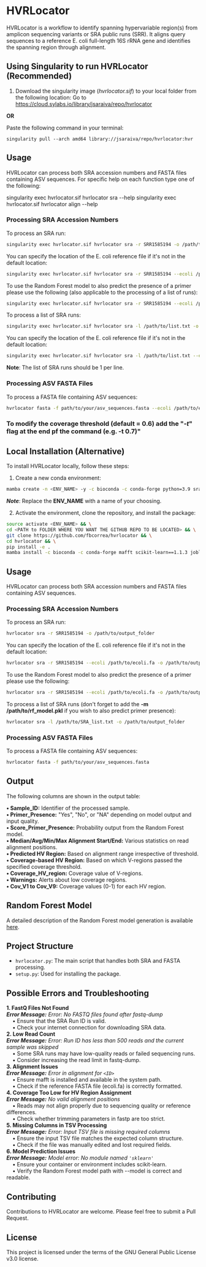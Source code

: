 # HVRLocator

HVRLocator is a workflow to identify spanning hypervariable region(s) from amplicon sequencing variants or SRA public runs (SRR). It aligns query sequences to a reference E. coli full-length 16S rRNA gene and identifies the spanning region through alignment.

## Using Singularity to run HVRLocator (Recommended)


1. Download the singularity image (*hvrlocator.sif*) to your local folder from the following location:
Go to <https://cloud.sylabs.io/library/jsaraiva/repo/hvrlocator>

**OR**

Paste the following command in your terminal:
```
singularity pull --arch amd64 library://jsaraiva/repo/hvrlocator:hvr
```

## Usage

HVRLocator can process both SRA accession numbers and FASTA files containing ASV sequences. For specific help on each function type one of the following:

singularity exec hvrlocator.sif hvrlocator sra --help
singularity exec hvrlocator.sif hvrlocator align --help

### Processing SRA Accession Numbers

To process an SRA run:

```bash
singularity exec hvrlocator.sif hvrlocator sra -r SRR1585194 -o /path/to/output/folder
```

You can specify the location of the E. coli reference file if it's not in the default location:

```bash
singularity exec hvrlocator.sif hvrlocator sra -r SRR1585194 --ecoli /path/to/ecoli.fa -o /path/to/output/folder
```

To use the Random Forest model to also predict the presence of a primer please use the following (also applicable to the processing of a list of runs):

```bash
singularity exec hvrlocator.sif hvrlocator sra -r SRR1585194 --ecoli /path/to/ecoli.fa -o /path/to/output/folder -m /path/to/rf_model.pkl
```

To process a list of SRA runs:

```bash
singularity exec hvrlocator.sif hvrlocator sra -l /path/to/list.txt -o /path/to/output/folder
```
You can specify the location of the E. coli reference file if it's not in the default location:

```bash
singularity exec hvrlocator.sif hvrlocator sra -l /path/to/list.txt --ecoli /path/to/ecoli.fa -o /path/to/output/folder
```

**Note**: The list of SRA runs should be 1 per line.


### Processing ASV FASTA Files

To process a FASTA file containing ASV sequences:

```bash
hvrlocator fasta -f path/to/your/asv_sequences.fasta --ecoli /path/to/ecoli.fa -o /path/to/output/folder
```

### To modify the coverage threshold (default = 0.6) add the "*-t*" flag at the end pf the command (e.g. -t 0.7)" 

## Local Installation (Alternative)

To install HVRLocator locally, follow these steps:

1. Create a new conda environment:

```bash
mamba create -n <ENV_NAME> -y -c bioconda -c conda-forge python=3.9 sra-tools fastp biopython numpy scipy vsearch
```
***Note***: Replace the **ENV_NAME** with a name of your choosing.

2. Activate the environment, clone the repository, and install the package:

```bash
source activate <ENV_NAME> && \
cd <PATH to FOLDER WHERE YOU WANT THE GITHUB REPO TO BE LOCATED> && \
git clone https://github.com/fbcorrea/hvrlocator && \
cd hvrlocator && \
pip install -e .
mamba install -c bioconda -c conda-forge mafft scikit-learn==1.1.3 joblib
```


## Usage

HVRLocator can process both SRA accession numbers and FASTA files containing ASV sequences.

### Processing SRA Accession Numbers

To process an SRA run:

```bash
hvrlocator sra -r SRR1585194 -o /path/to/output_folder
```

You can specify the location of the E. coli reference file if it's not in the default location:

```bash
hvrlocator sra -r SRR1585194 --ecoli /path/to/ecoli.fa -o /path/to/output_folder
```

To use the Random Forest model to also predict the presence of a primer please use the following:

```bash
hvrlocator sra -r SRR1585194 --ecoli /path/to/ecoli.fa -o /path/to/output_folder -m /path/to/rf_model.pkl
```

To process a list of SRA runs (don't forget to add the **-m /path/to/rf_model.pkl** if you wish to also predict primer presence):

```bash
hvrlocator sra -l /path/to/SRA_list.txt -o /path/to/output_folder
```

### Processing ASV FASTA Files

To process a FASTA file containing ASV sequences:

```bash
hvrlocator fasta -f path/to/your/asv_sequences.fasta
```

## Output
The following columns are shown in the output table:

**•	Sample_ID:** Identifier of the processed sample.<br/>
**•	Primer_Presence:** "Yes", "No", or "NA" depending on model output and input quality.<br/>
**•	Score_Primer_Presence:** Probability output from the Random Forest model.<br/>
**•	Median/Avg/Min/Max Alignment Start/End:** Various statistics on read alignment positions.<br/>
**•	Predicted HV Region:** Based on alignment range irrespective of threshold.<br/>
**•	Coverage-based HV Region:** Based on which V-regions passed the specified coverage threshold.<br/>
**•	Coverage_HV_region:** Coverage value of V-regions.<br/>
**•	Warnings:** Alerts about low coverage regions.<br/>
**•	Cov_V1 to Cov_V9:** Coverage values (0-1) for each HV region.<br/>

## Random Forest Model

A detailed description of the Random Forest model generation is available [here](https://github.com/fbcorrea/hvrlocator/blob/main/Random%20Forest%20Model%20for%20Primer%20Presence%20Prediction.docx).

## Project Structure

- `hvrlocator.py`: The main script that handles both SRA and FASTA processing.
- `setup.py`: Used for installing the package.

## Possible Errors and Troubleshooting
**1. FastQ Files Not Found** <br/>
***Error Message:** Error: No FASTQ files found after fastq-dump*<br/>
&nbsp;&nbsp;&nbsp;&nbsp;•	Ensure that the SRA Run ID is valid.<br/>
&nbsp;&nbsp;&nbsp;&nbsp;•	Check your internet connection for downloading SRA data.<br/>
**2. Low Read Count**<br/>
***Error Message:** Error: Run ID has less than 500 reads and the current sample was skipped*<br/>
&nbsp;&nbsp;&nbsp;&nbsp;•	Some SRA runs may have low-quality reads or failed sequencing runs.<br/>
&nbsp;&nbsp;&nbsp;&nbsp;•	Consider increasing the read limit in fastq-dump.<br/>
**3. Alignment Issues**<br/>
***Error Message:*** *Error in alignment for ``<ID>``*<br/>
&nbsp;&nbsp;&nbsp;&nbsp;•	Ensure mafft is installed and available in the system path.<br/>
&nbsp;&nbsp;&nbsp;&nbsp;•	Check if the reference FASTA file (ecoli.fa) is correctly formatted.<br/>
**4. Coverage Too Low for HV Region Assignment**<br/>
***Error Message:** No valid alignment positions*<br/>
&nbsp;&nbsp;&nbsp;&nbsp;•	Reads may not align properly due to sequencing quality or reference differences.<br/>
&nbsp;&nbsp;&nbsp;&nbsp;•	Check whether trimming parameters in fastp are too strict.<br/>
**5. Missing Columns in TSV Processing**<br/>
***Error Message:** Error: Input TSV file is missing required columns*<br/>
&nbsp;&nbsp;&nbsp;&nbsp;•	Ensure the input TSV file matches the expected column structure.<br/>
&nbsp;&nbsp;&nbsp;&nbsp;•	Check if the file was manually edited and lost required fields.<br/>
**6. Model Prediction Issues**<br/>
***Error Message:** Model error: No module named ``'sklearn'``*<br/>
&nbsp;&nbsp;&nbsp;&nbsp;•	Ensure your container or environment includes scikit-learn.<br/>
&nbsp;&nbsp;&nbsp;&nbsp;•	Verify the Random Forest model path with --model is correct and readable. <br/>



## Contributing

Contributions to HVRLocator are welcome. Please feel free to submit a Pull Request.

## License

This project is licensed under the terms of the GNU General Public License v3.0 license.
